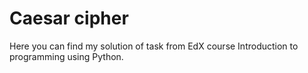 # Caesar cipher
Here you can find my solution of task from EdX course Introduction to programming using Python.

